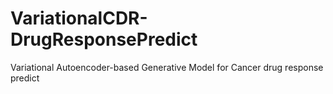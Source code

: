 # VariationalCDR-DrugResponsePredict
Variational Autoencoder-based Generative Model for Cancer drug response predict
